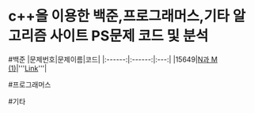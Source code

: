 # c++을 이용한 백준,프로그래머스,기타 알고리즘 사이트 PS문제 코드 및 분석

#백준
|문제번호|문제이름|코드|
|:------:|:------:|:---:|
|15649|[N과 M (1)](https://www.acmicpc.net/problem/15649)|'''[Link](https://github.com/hogumachu/Coding-Test/blob/CodingTestPractice/ETC/15649%EB%B2%88.swift)'''|

#프로그래머스


#기타
